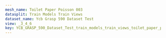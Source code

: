 ```yaml
---
mesh_name: Toilet Paper Poisson 003
datasplit: Train Models Train Views
dataset_name: Ycb Grasp 590 Dataset Test
view: _3_4_6
key: YCB_GRASP_590_Dataset_Test_train_models_train_views_toilet_paper_poisson_003__3_4_6
---
```

